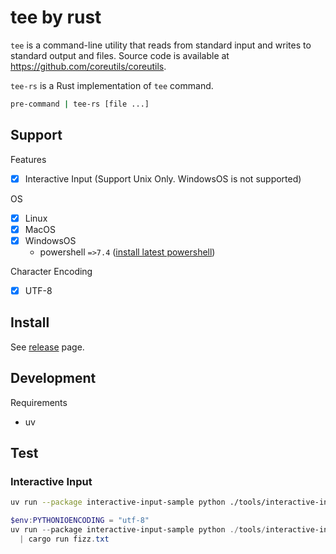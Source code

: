# tee by rust

`tee` is a command-line utility that reads from standard input and writes to standard output and files.
Source code is available at <https://github.com/coreutils/coreutils>.

`tee-rs` is a Rust implementation of `tee` command.

```sh
pre-command | tee-rs [file ...]
```

## Support

Features

- [x] Interactive Input (Support Unix Only. WindowsOS is not supported)

OS

- [x] Linux
- [x] MacOS
- [x] WindowsOS
  - powershell `=>7.4` ([install latest powershell](https://learn.microsoft.com/en-us/powershell/scripting/install/installing-powershell-on-windows))

Character Encoding

- [x] UTF-8

## Install

See [release](https://github.com/pollenjp/tee-rs/releases) page.

## Development

Requirements

- uv

## Test

### Interactive Input

```sh
uv run --package interactive-input-sample python ./tools/interactive-input-sample/main.py
```

```ps1
$env:PYTHONIOENCODING = "utf-8"
uv run --package interactive-input-sample python ./tools/interactive-input-sample/main.py `
  | cargo run fizz.txt
```

